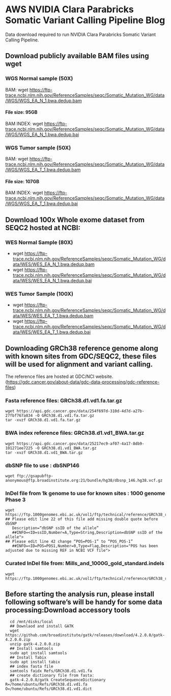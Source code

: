 # AWS NVIDIA Clara Parabricks Somatic Variant Calling Pipeline Blog
Data download required to run NVIDIA Clara Parabricks Somatic Variant Calling Pipeline.

## Download publicly available BAM files using wget
### WGS Normal sample (50X)
BAM: wget https://ftp-trace.ncbi.nlm.nih.gov/ReferenceSamples/seqc/Somatic_Mutation_WG/data/WGS/WGS_EA_N_1.bwa.dedup.bam
#### File size: 95GB
BAM INDEX: wget https://ftp-trace.ncbi.nlm.nih.gov/ReferenceSamples/seqc/Somatic_Mutation_WG/data/WGS/WGS_EA_N_1.bwa.dedup.bai
### WGS Tumor sample (50X)
BAM: wget https://ftp-trace.ncbi.nlm.nih.gov/ReferenceSamples/seqc/Somatic_Mutation_WG/data/WGS/WGS_EA_T_1.bwa.dedup.bam
#### File size: 107GB
BAM INDEX: wget https://ftp-trace.ncbi.nlm.nih.gov/ReferenceSamples/seqc/Somatic_Mutation_WG/data/WGS/WGS_EA_T_1.bwa.dedup.bai
 
## Download 100x Whole exome dataset from SEQC2 hosted at NCBI:
### WES Normal Sample (80X)
 - wget https://ftp-trace.ncbi.nlm.nih.gov/ReferenceSamples/seqc/Somatic_Mutation_WG/data/WES/WES_EA_N_1.bwa.dedup.bam
 - wget https://ftp-trace.ncbi.nlm.nih.gov/ReferenceSamples/seqc/Somatic_Mutation_WG/data/WES/WES_EA_N_1.bwa.dedup.bai

### WES Tumor Sample (100X)
 - wget https://ftp-trace.ncbi.nlm.nih.gov/ReferenceSamples/seqc/Somatic_Mutation_WG/data/WES/WES_EA_T_1.bwa.dedup.bam
 - wget https://ftp-trace.ncbi.nlm.nih.gov/ReferenceSamples/seqc/Somatic_Mutation_WG/data/WES/WES_EA_T_1.bwa.dedup.bai
 
## Downloading GRCh38 reference genome along with known sites from GDC/SEQC2, these files will be used for alignment and variant calling.
The reference files are hosted at GDC/NCI website. (https://gdc.cancer.gov/about-data/gdc-data-processing/gdc-reference-files)
###	Fasta reference files: GRCh38.d1.vd1.fa.tar.gz
    wget https://api.gdc.cancer.gov/data/254f697d-310d-4d7d-a27b-27fbf767a834 -O GRCh38.d1.vd1.fa.tar.gz
    tar -xvzf GRCh38.d1.vd1.fa.tar.gz
###	BWA index reference files: GRCh38.d1.vd1_BWA.tar.gz
    wget https://api.gdc.cancer.gov/data/25217ec9-af07-4a17-8db9-101271ee7225 -O GRCh38.d1.vd1_BWA.tar.gz
    tar -xvzf GRCh38.d1.vd1_BWA.tar.gz 
    
### dbSNP file to use : dbSNP146
    wget ftp://gsapubftp-anonymous@ftp.broadinstitute.org:21/bundle/hg38/dbsnp_146.hg38.vcf.gz
### InDel file from 1k genome to use for known sites : 1000 genome Phase 3
    wget https://ftp.1000genomes.ebi.ac.uk/vol1/ftp/technical/reference/GRCh38_reference_genome/other_mapping_resources/ALL.wgs.1000G_phase3.GRCh38.ncbi_remapper.20150424.shapeit2_indels.vcf.gz
    ## Please edit line 22 of this file add missing double quote before dbSNP
       Description=“dbSNP ssID of the allele” 
       ##INFO=<ID=ssID,Number=A,Type=String,Description=dbSNP ssID of the allele">
    ## Please edit line 42 change “POS=POS-1” to “POS_POS-1”
       ##INFO=<ID=POS=POS1,Number=0,Type=Flag,Description="POS has been adjusted due to missing REF in NCBI VCF file">
### Curated InDel file from: Mills_and_1000G_gold_standard.indels
    wget https://ftp.1000genomes.ebi.ac.uk/vol1/ftp/technical/reference/GRCh38_reference_genome/other_mapping_resources/Mills_and_1000G_gold_standard.indels.b38.primary_assembly.vcf.gz

##	Before starting the analysis run, please install following software’s will be handy for some data processing:Download accessory tools 
```
  cd /mnt/disks/local
  ## Downlaod and install GATK 
  wget https://github.com/broadinstitute/gatk/releases/download/4.2.0.0/gatk-4.2.0.0.zip
  unzip gatk-4.2.0.0.zip
  ## Install samtools
  sudo apt install samtools
  ## Install Tabix
  sudo apt install tabix
  ## index fasta file
  samtools faidx Refs/GRCh38.d1.vd1.fa
  ## create dictionary file from fasta: 
  gatk-4.2.0.0/gatk CreateSequenceDictionary R=/home/ubuntu/Refs/GRCh38.d1.vd1.fa O=/home/ubuntu/Refs/GRCh38.d1.vd1.dict
```
